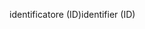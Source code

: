 <span data-ttu-id="ff4ff-101">identificatore (ID)</span><span class="sxs-lookup"><span data-stu-id="ff4ff-101">identifier (ID)</span></span>